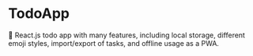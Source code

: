 # TodoApp
📝 React.js todo app with many features, including local storage, different emoji styles, import/export of tasks, and offline usage as a PWA.
